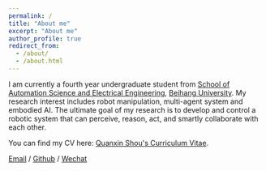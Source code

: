 ```yaml
---
permalink: /
title: "About me"
excerpt: "About me"
author_profile: true
redirect_from: 
  - /about/
  - /about.html
---
```


I am currently a fourth year undergraduate student from [School of Automation Science and Electrical Engineering](https://dept3.buaa.edu.cn/), [Beihang University](https://www.buaa.edu.cn/). My research interest includes robot manipulation, multi-agent system and embodied AI. The ultimate goal of my research is to develop and control a robotic system that can perceive, reason, act, and smartly collaborate with each other.

You can find my CV here: [Quanxin Shou's Curriculum Vitae](../assets/Shouquanxin_CV.pdf).

[Email](quanxinshou@gmail.com) / [Github](https://github.com/quanxinshou) / [Wechat](../images/wechat.jpg)
